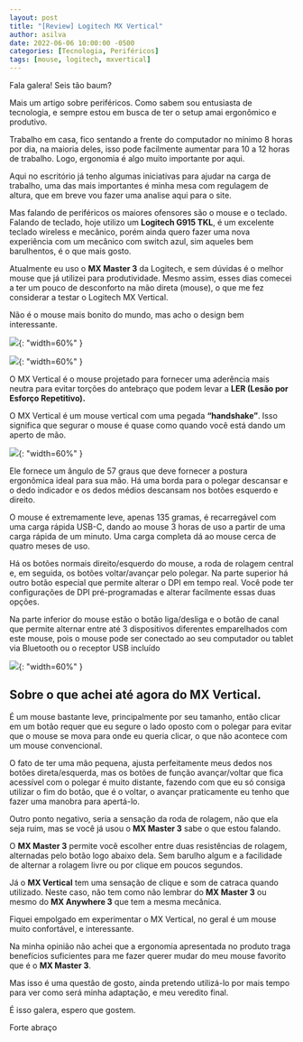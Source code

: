 ```yaml
---
layout: post
title: "[Review] Logitech MX Vertical"
author: asilva
date: 2022-06-06 10:00:00 -0500
categories: [Tecnologia, Periféricos]
tags: [mouse, logitech, mxvertical]
---
```


Fala galera! Seis tão baum?

Mais um artigo sobre periféricos. Como sabem sou entusiasta de tecnologia, e sempre estou em busca de ter o setup amai ergonômico e produtivo.

Trabalho em casa, fico sentando a frente do computador no mínimo 8 horas por dia, na maioria deles, isso pode facilmente aumentar para 10 a 12 horas de trabalho. Logo, ergonomia é algo muito importante por aqui.

Aqui no escritório já tenho algumas iniciativas para ajudar na carga de trabalho, uma das mais importantes é minha mesa com regulagem de altura, que em breve vou fazer uma analise aqui para o site.

Mas falando de periféricos os maiores ofensores são o mouse e o teclado. Falando de teclado, hoje utilizo um **Logitech G915 TKL**, é um excelente teclado wireless e mecânico, porém ainda quero fazer uma nova experiência com um mecânico com switch azul, sim aqueles bem barulhentos, é o que mais gosto.

Atualmente eu uso o **MX Master 3** da Logitech, e sem dúvidas é o melhor mouse que já utilizei para produtividade. Mesmo assim, esses dias comecei a ter um pouco de desconforto na mão direta (mouse), o que me fez considerar a testar o Logitech MX Vertical.

Não é o mouse mais bonito do mundo, mas acho o design bem interessante.

![](/assets/img/22/vertical1.jpg){: "width=60%" }

![](/assets/img/22/vertical2.jpg){: "width=60%" }

O MX Vertical é o mouse projetado para fornecer uma aderência mais neutra para evitar torções do antebraço que podem levar a **LER (Lesão por Esforço Repetitivo).**

O MX Vertical é um mouse vertical com uma pegada **“handshake”**. Isso significa que segurar o mouse é quase como quando você está dando um aperto de mão.

![](/assets/img/22/vertical3.jpg){: "width=60%" }

Ele fornece um ângulo de 57 graus que deve fornecer a postura ergonômica ideal para sua mão. Há uma borda para o polegar descansar e o dedo indicador e os dedos médios descansam nos botões esquerdo e direito.

O mouse é extremamente leve, apenas 135 gramas, é recarregável com uma carga rápida USB-C, dando ao mouse 3 horas de uso a partir de uma carga rápida de um minuto. Uma carga completa dá ao mouse cerca de quatro meses de uso.

Há os botões normais direito/esquerdo do mouse, a roda de rolagem central e, em seguida, os botões voltar/avançar pelo polegar. Na parte superior há outro botão especial que permite alterar o DPI em tempo real. Você pode ter configurações de DPI pré-programadas e alterar facilmente essas duas opções.

Na parte inferior do mouse estão o botão liga/desliga e o botão de canal que permite alternar entre até 3 dispositivos diferentes emparelhados com este mouse, pois o mouse pode ser conectado ao seu computador ou tablet via Bluetooth ou o receptor USB incluído

![](/assets/img/22/vertical4.jpg){: "width=60%" }

## **Sobre o que achei até agora do MX Vertical.**

É um mouse bastante leve, principalmente por seu tamanho, então clicar em um botão requer que eu segure o lado oposto com o polegar para evitar que o mouse se mova para onde eu queria clicar, o que não acontece com um mouse convencional.

O fato de ter uma mão pequena, ajusta perfeitamente meus dedos nos botões direta/esquerda, mas os botões de função avançar/voltar que fica acessível com o polegar é muito distante, fazendo com que eu só consiga utilizar o fim do botão, que é o voltar, o avançar praticamente eu tenho que fazer uma manobra para apertá-lo.

Outro ponto negativo, seria a sensação da roda de rolagem, não que ela seja ruim, mas se você já usou o **MX Master 3** sabe o que estou falando.

O **MX Master 3** permite você escolher entre duas resistências de rolagem, alternadas pelo botão logo abaixo dela. Sem barulho algum e a facilidade de alternar a rolagem livre ou por clique em poucos segundos.

Já o **MX Vertical** tem uma sensação de clique e som de catraca quando utilizado. Neste caso, não tem como não lembrar do **MX Master 3** ou mesmo do **MX Anywhere 3** que tem a mesma mecânica.

Fiquei empolgado em experimentar o MX Vertical, no geral é um mouse muito confortável, e interessante.

Na minha opinião não achei que a ergonomia apresentada no produto traga benefícios suficientes para me fazer querer mudar do meu mouse favorito que é o **MX Master 3**.

Mas isso é uma questão de gosto, ainda pretendo utilizá-lo por mais tempo para ver como será minha adaptação, e meu veredito final.

É isso galera, espero que gostem.

Forte abraço
















